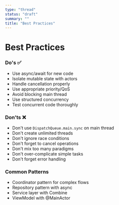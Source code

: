 ```yaml
---
type: "thread"
status: "draft"
summary: ""
title: "Best Practices"
---
```


# Best Practices


### Do's ✅
- Use async/await for new code
- Isolate mutable state with actors
- Handle cancellation properly
- Use appropriate priority/QoS
- Avoid blocking main thread
- Use structured concurrency
- Test concurrent code thoroughly

### Don'ts ❌
- Don't use `DispatchQueue.main.sync` on main thread
- Don't create unlimited threads
- Don't ignore race conditions
- Don't forget to cancel operations
- Don't mix too many paradigms
- Don't over-complicate simple tasks
- Don't forget error handling

### Common Patterns
- Coordinator pattern for complex flows
- Repository pattern with async
- Service layer with Combine
- ViewModel with @MainActor

